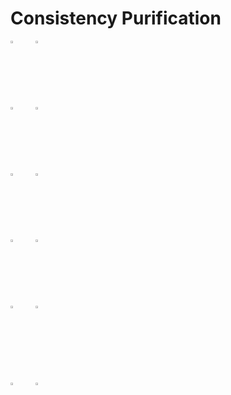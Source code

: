 # Consistency Purification


<div style="display: grid; grid-template-columns: 40px 40px;">

  <div><img src="https://via.placeholder.com/150" alt="Image 1" style="width: 10%;"></div>
  <div><img src="https://via.placeholder.com/150" alt="Image 2" style="width: 10%;"></div>
  <div><img src="https://via.placeholder.com/150" alt="Image 3" style="width: 10%;"></div>
  <div><img src="https://via.placeholder.com/150" alt="Image 4" style="width: 10%;"></div>
  
  <div><img src="https://via.placeholder.com/150" alt="Image 5" style="width: 10%;"></div>
  <div><img src="https://via.placeholder.com/150" alt="Image 6" style="width: 10%;"></div>
  <div><img src="https://via.placeholder.com/150" alt="Image 7" style="width: 10%;"></div>
  <div><img src="https://via.placeholder.com/150" alt="Image 8" style="width: 10%;"></div>
  
  <div><img src="https://via.placeholder.com/150" alt="Image 9" style="width: 10%;"></div>
  <div><img src="https://via.placeholder.com/150" alt="Image 10" style="width: 10%;"></div>
  <div><img src="https://via.placeholder.com/150" alt="Image 11" style="width: 10%;"></div>
  <div><img src="https://via.placeholder.com/150" alt="Image 12" style="width: 10%;"></div>

</div>
